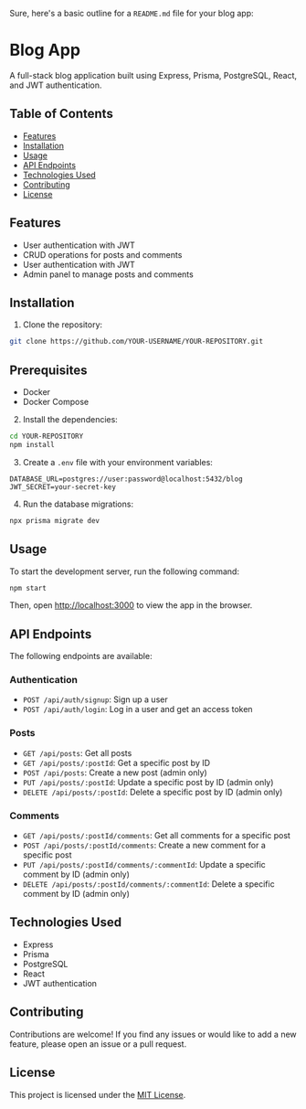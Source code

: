 Sure, here's a basic outline for a `README.md` file for your blog app:

# Blog App

A full-stack blog application built using Express, Prisma, PostgreSQL, React, and JWT authentication.

## Table of Contents

- [Features](#features)
- [Installation](#installation)
- [Usage](#usage)
- [API Endpoints](#api-endpoints)
- [Technologies Used](#technologies-used)
- [Contributing](#contributing)
- [License](#license)

## Features

- User authentication with JWT
- CRUD operations for posts and comments
- User authentication with JWT
- Admin panel to manage posts and comments

## Installation

1. Clone the repository:

```sh
git clone https://github.com/YOUR-USERNAME/YOUR-REPOSITORY.git
```
## Prerequisites
- Docker
- Docker Compose


2. Install the dependencies:

```sh
cd YOUR-REPOSITORY
npm install
```

3. Create a `.env` file with your environment variables:

```
DATABASE_URL=postgres://user:password@localhost:5432/blog
JWT_SECRET=your-secret-key
```

4. Run the database migrations:

```sh
npx prisma migrate dev
```

## Usage

To start the development server, run the following command:

```sh
npm start
```

Then, open [http://localhost:3000](http://localhost:3000) to view the app in the browser.

## API Endpoints

The following endpoints are available:

### Authentication

- `POST /api/auth/signup`: Sign up a user
- `POST /api/auth/login`: Log in a user and get an access token

### Posts

- `GET /api/posts`: Get all posts
- `GET /api/posts/:postId`: Get a specific post by ID
- `POST /api/posts`: Create a new post (admin only)
- `PUT /api/posts/:postId`: Update a specific post by ID (admin only)
- `DELETE /api/posts/:postId`: Delete a specific post by ID (admin only)

### Comments

- `GET /api/posts/:postId/comments`: Get all comments for a specific post
- `POST /api/posts/:postId/comments`: Create a new comment for a specific post
- `PUT /api/posts/:postId/comments/:commentId`: Update a specific comment by ID (admin only)
- `DELETE /api/posts/:postId/comments/:commentId`: Delete a specific comment by ID (admin only)

## Technologies Used

- Express
- Prisma
- PostgreSQL
- React
- JWT authentication

## Contributing

Contributions are welcome! If you find any issues or would like to add a new feature, please open an issue or a pull request.

## License

This project is licensed under the [MIT License](LICENSE).
